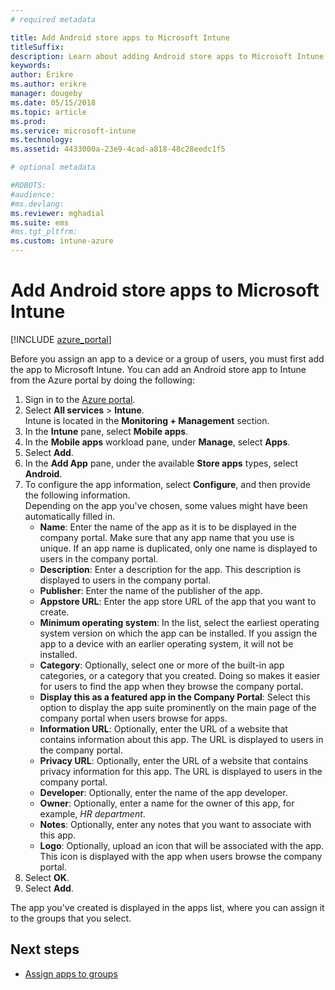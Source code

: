 ```yaml
---
# required metadata

title: Add Android store apps to Microsoft Intune
titleSuffix: 
description: Learn about adding Android store apps to Microsoft Intune.
keywords:
author: Erikre
ms.author: erikre
manager: dougeby
ms.date: 05/15/2018
ms.topic: article
ms.prod:
ms.service: microsoft-intune
ms.technology:
ms.assetid: 4433000a-23e9-4cad-a818-48c28eedc1f5

# optional metadata

#ROBOTS:
#audience:
#ms.devlang:
ms.reviewer: mghadial
ms.suite: ems
#ms.tgt_pltfrm:
ms.custom: intune-azure
---
```


# Add Android store apps to Microsoft Intune

[!INCLUDE [azure_portal](./includes/azure_portal.md)]

Before you assign an app to a device or a group of users, you must first add the app to Microsoft Intune. You can add an Android store app to Intune from the Azure portal by doing the following:

1. Sign in to the [Azure portal](https://portal.azure.com).
2. Select **All services** > **Intune**.  
    Intune is located in the **Monitoring + Management** section.
1. In the **Intune** pane, select **Mobile apps**.
2. In the **Mobile apps** workload pane, under **Manage**, select **Apps**.
3. Select **Add**.
4. In the **Add App** pane, under the available **Store apps** types, select **Android**.
5. To configure the app information, select **Configure**, and then provide the following information.  
    Depending on the app you've chosen, some values might have been automatically filled in.
	- **Name**: Enter the name of the app as it is to be displayed in the company portal. Make sure that any app name that you use is unique. If an app name is duplicated, only one name is displayed to users in the company portal.
	- **Description**: Enter a description for the app. This description is displayed to users in the company portal.
	- **Publisher**: Enter the name of the publisher of the app.
	- **Appstore URL**: Enter the app store URL of the app that you want to create.
	- **Minimum operating system**: In the list, select the earliest operating system version on which the app can be installed. If you assign the app to a device with an earlier operating system, it will not be installed.
	- **Category**: Optionally, select one or more of the built-in app categories, or a category that you created. Doing so makes it easier for users to find the app when they browse the company portal.
	- **Display this as a featured app in the Company Portal**: Select this option to display the app suite prominently on the main page of the company portal when users browse for apps.
	- **Information URL**: Optionally, enter the URL of a website that contains information about this app. The URL is displayed to users in the company portal.
	- **Privacy URL**: Optionally, enter the URL of a website that contains privacy information for this app. The URL is displayed to users in the company portal.
	- **Developer**: Optionally, enter the name of the app developer.
	- **Owner**: Optionally, enter a name for the owner of this app, for example, *HR department*.
	- **Notes**: Optionally, enter any notes that you want to associate with this app.
	- **Logo**: Optionally, upload an icon that will be associated with the app. This icon is displayed with the app when users browse the company portal.
1. Select **OK**.
2. Select **Add**.

The app you've created is displayed in the apps list, where you can assign it to the groups that you select. 

## Next steps

- [Assign apps to groups](apps-deploy.md)